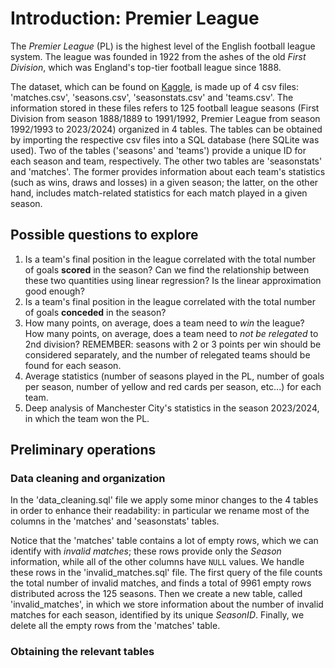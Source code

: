# Introduction: Premier League
The *Premier League* (PL) is the highest level of the English football league system.
The league was founded in 1922 from the ashes of the old *First Division*, which was England's top-tier football league since 1888.

The dataset, which can be found on [Kaggle](https://www.kaggle.com/datasets/evangora/premier-league-data), is made up of 4 csv files: 'matches.csv', 'seasons.csv', 'seasonstats.csv' and 'teams.csv'.
The information stored in these files refers to 125 football league seasons (First Division from season 1888/1889 to 1991/1992, Premier League from season 1992/1993 to 2023/2024) organized in 4 tables.
The tables can be obtained by importing the respective csv files into a SQL database (here SQLite was used).
Two of the tables ('seasons' and 'teams') provide a unique ID for each season and team, respectively.
The other two tables are 'seasonstats' and 'matches'. The former provides information about each team's statistics (such as wins, draws and losses) in a given season;
the latter, on the other hand, includes match-related statistics for each match played in a given season.

## Possible questions to explore
1. Is a team's final position in the league correlated with the total number of goals **scored** in the season? Can we find the relationship between these two quantities using linear regression? Is the linear approximation good enough?
2. Is a team's final position in the league correlated with the total number of goals **conceded** in the season?
3. How many points, on average, does a team need to *win* the league? How many points, on average, does a team need to *not be relegated* to 2nd division? REMEMBER: seasons with 2 or 3 points per win should be considered separately, and the number of relegated teams should be found for each season.
4. Average statistics (number of seasons played in the PL, number of goals per season, number of yellow and red cards per season, etc...) for each team.
5. Deep analysis of Manchester City's statistics in the season 2023/2024, in which the team won the PL.

## Preliminary operations
### Data cleaning and organization
In the 'data_cleaning.sql' file we apply some minor changes to the 4 tables in order to enhance their readability: in particular we rename most of the columns in the 'matches' and 'seasonstats' tables.

Notice that the 'matches' table contains a lot of empty rows, which we can identify with *invalid matches*; these rows provide only the *Season* information, while all of the other columns have `NULL` values.
We handle these rows in the 'invalid_matches.sql' file. The first query of the file counts the total number of invalid matches, and finds a total of 9961 empty rows distributed across the 125 seasons. 
Then we create a new table, called 'invalid_matches', in which we store information about the number of invalid matches for each season, identified by its unique *SeasonID*.
Finally, we delete all the empty rows from the 'matches' table.

### Obtaining the relevant tables
